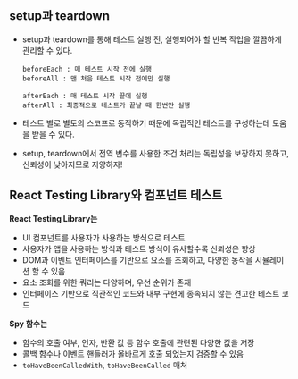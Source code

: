 ## setup과 teardown

- setup과 teardown를 통해 테스트 실행 전, 실행되어야 할 반복 작업을 깔끔하게 관리할 수 있다.

  ```
  beforeEach : 매 테스트 시작 전에 실행
  beforeAll : 맨 처음 테스트 시작 전에만 실행

  afterEach : 매 테스트 시작 끝에 실행
  afterAll : 최종적으로 테스트가 끝날 때 한번만 실행
  ```

- 테스트 별로 별도의 스코프로 동작하기 때문에 독립적인 테스트를 구성하는데 도움을 받을 수 있다.

- setup, teardown에서 전역 변수를 사용한 조건 처리는 독립성을 보장하지 못하고, 신뢰성이 낮아지므로 지양하자!

## React Testing Library와 컴포넌트 테스트

**React Testing Library는**

- UI 컴포넌트를 사용자가 사용하는 방식으로 테스트
- 사용자가 앱을 사용하는 방식과 테스트 방식이 유사할수록 신뢰성은 향상
- DOM과 이벤트 인터페이스를 기반으로 요소를 조회하고, 다양한 동작을 시뮬레이션 할 수 있음
- 요소 조회를 위한 쿼리는 다양하며, 우선 순위가 존재
- 인터페이스 기반으로 직관적인 코드와 내부 구현에 종속되지 않는 견고한 테스트 코드

**Spy 함수는**

- 함수의 호출 여부, 인자, 반환 값 등 함수 호출에 관련된 다양한 값을 저장
- 콜백 함수나 이벤트 핸들러가 올바르게 호출 되었는지 검증할 수 있음
- `toHaveBeenCalledWith`, `toHaveBeenCalled` 매처
